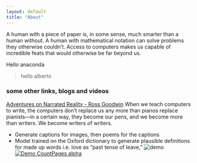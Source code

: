 ```yaml
---
layout: default
title: "About"
---
```


A human with a piece of paper is, in some sense, much smarter than a human without. A human with mathematical notation can solve problems they otherwise couldn’t. Access to computers makes us capable of incredible feats that would otherwise be far beyond us.

Hello anaconda
> hello alberto

### some other links, blogs and videos
[Adventures on Narrated Reality - Ross Goodwin](https://medium.com/artists-and-machine-intelligence/adventures-in-narrated-reality-6516ff395ba3)
When we teach computers to write, the computers don’t replace us any more than pianos replace pianists—in a certain way, they become our pens, and we become more than writers. We become writers of writers.
- Generate captions for images, then poems for the captions
- Model trained on the Oxford dictionary to generate plausible definitions for made up words i.e. love as “past tense of leave,”
![demo](https://vimeo.com/158403097)
[![Demo CountPages alpha](https://share.gifyoutube.com/KzB6Gb.gif)](https://www.youtube.com/watch?v=ek1j272iAmc)

